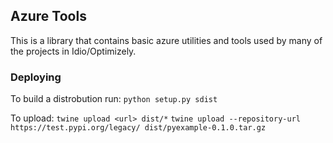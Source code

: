 ## Azure Tools
This is a library that contains basic azure utilities and tools used by many of the projects in Idio/Optimizely.

### Deploying
To build a distrobution run:
`python setup.py sdist`

To upload:
`twine upload <url> dist/*`
`twine upload --repository-url https://test.pypi.org/legacy/ dist/pyexample-0.1.0.tar.gz`